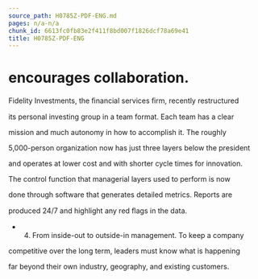 ```yaml
---
source_path: H0785Z-PDF-ENG.md
pages: n/a-n/a
chunk_id: 6613fc0fb83e2f411f8bd007f1826dcf78a69e41
title: H0785Z-PDF-ENG
---
```

# encourages collaboration.

Fidelity Investments, the ﬁnancial services ﬁrm, recently restructured

its personal investing group in a team format. Each team has a clear

mission and much autonomy in how to accomplish it. The roughly

5,000-person organization now has just three layers below the president

and operates at lower cost and with shorter cycle times for innovation.

The control function that managerial layers used to perform is now

done through software that generates detailed metrics. Reports are

produced 24/7 and highlight any red ﬂags in the data.

- 4. From inside-out to outside-in management. To keep a company

competitive over the long term, leaders must know what is happening

far beyond their own industry, geography, and existing customers.
